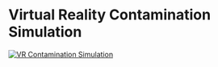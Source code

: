 # Virtual Reality Contamination Simulation

[![VR Contamination Simulation ](https://imgur.com/a/XkAhI8m)](https://youtu.be/uyY6Cnt6ye8)
